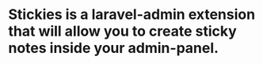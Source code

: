 Stickies is a laravel-admin extension that will allow you to create sticky notes inside your admin-panel.
======